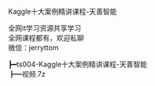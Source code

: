 Kaggle十大案例精讲课程-天善智能

全网it学习资源共享学习<br>全网课程都有，欢迎私聊<br>微信：jerryttom<br>

┣━ts004-Kaggle十大案例精讲课程-天善智能<br> ┣━视频.7z